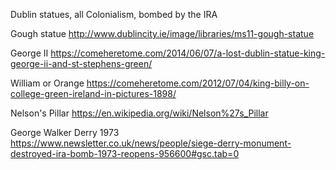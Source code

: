 
Dublin statues, all Colonialism, bombed by the IRA

Gough statue http://www.dublincity.ie/image/libraries/ms11-gough-statue

George II  https://comeheretome.com/2014/06/07/a-lost-dublin-statue-king-george-ii-and-st-stephens-green/

William or Orange https://comeheretome.com/2012/07/04/king-billy-on-college-green-ireland-in-pictures-1898/

Nelson's Pillar https://en.wikipedia.org/wiki/Nelson%27s_Pillar

George Walker Derry 1973 https://www.newsletter.co.uk/news/people/siege-derry-monument-destroyed-ira-bomb-1973-reopens-956600#gsc.tab=0

